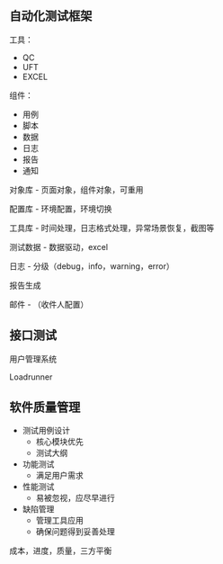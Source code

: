 ## 自动化测试框架

工具：

* QC
* UFT
* EXCEL

组件：

* 用例
* 脚本
* 数据
* 日志
* 报告
* 通知



对象库 - 页面对象，组件对象，可重用

配置库 - 环境配置，环境切换

工具库 - 时间处理，日志格式处理，异常场景恢复，截图等

测试数据 - 数据驱动，excel

日志 - 分级（debug，info，warning，error）

报告生成

邮件 - （收件人配置）

##   接口测试

用户管理系统

Loadrunner

## 软件质量管理

* 测试用例设计
  * 核心模块优先
  * 测试大纲
* 功能测试
  * 满足用户需求
* 性能测试
  * 易被忽视，应尽早进行
* 缺陷管理
  * 管理工具应用
  * 确保问题得到妥善处理

成本，进度，质量，三方平衡

